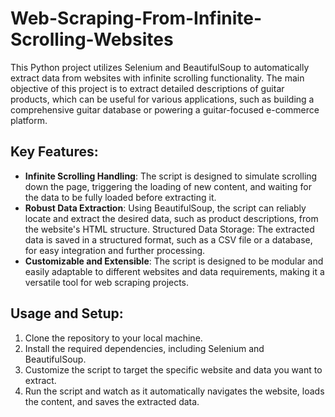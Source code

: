 # Web-Scraping-From-Infinite-Scrolling-Websites

This Python project utilizes Selenium and BeautifulSoup to automatically extract data from websites with infinite scrolling functionality. The main objective of this project is to extract detailed descriptions of guitar products, which can be useful for various applications, such as building a comprehensive guitar database or powering a guitar-focused e-commerce platform.
## Key Features:
* **Infinite Scrolling Handling**: The script is designed to simulate scrolling down the page, triggering the loading of new content, and waiting for the data to be fully loaded before extracting it.
* **Robust Data Extraction**: Using BeautifulSoup, the script can reliably locate and extract the desired data, such as product descriptions, from the website's HTML structure.
Structured Data Storage: The extracted data is saved in a structured format, such as a CSV file or a database, for easy integration and further processing.
* **Customizable and Extensible**: The script is designed to be modular and easily adaptable to different websites and data requirements, making it a versatile tool for web scraping projects.
## Usage and Setup:
1) Clone the repository to your local machine.
2) Install the required dependencies, including Selenium and BeautifulSoup.
3) Customize the script to target the specific website and data you want to extract.
4) Run the script and watch as it automatically navigates the website, loads the content, and saves the extracted data.
